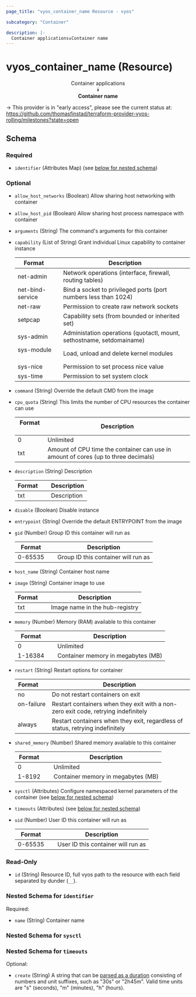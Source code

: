 ```yaml
---
page_title: "vyos_container_name Resource - vyos"

subcategory: "Container"

description: |- 
  Container applications⯯Container name
---
```


# vyos_container_name (Resource)
<center>

Container applications  
⯯  
**Container name**


</center>

-> This provider is in "early access", please see the current status at: https://github.com/thomasfinstad/terraform-provider-vyos-rolling/milestones?state=open

## Schema

### Required

- `identifier` (Attributes Map) (see [below for nested schema](#nestedatt--identifier))

### Optional

- `allow_host_networks` (Boolean) Allow sharing host networking with container
- `allow_host_pid` (Boolean) Allow sharing host process namespace with container
- `arguments` (String) The command&#39;s arguments for this container
- `capability` (List of String) Grant individual Linux capability to container instance

    |Format            &emsp;|Description                                                            |
    |--------------------|-------------------------------------------------------------------------|
    |net-admin         &emsp;|Network operations (interface, firewall, routing tables)               |
    |net-bind-service  &emsp;|Bind a socket to privileged ports (port numbers less than 1024)        |
    |net-raw           &emsp;|Permission to create raw network sockets                               |
    |setpcap           &emsp;|Capability sets (from bounded or inherited set)                        |
    |sys-admin         &emsp;|Administation operations (quotactl, mount, sethostname, setdomainame)  |
    |sys-module        &emsp;|Load, unload and delete kernel modules                                 |
    |sys-nice          &emsp;|Permission to set process nice value                                   |
    |sys-time          &emsp;|Permission to set system clock                                         |
- `command` (String) Override the default CMD from the image
- `cpu_quota` (String) This limits the number of CPU resources the container can use

    |Format  &emsp;|Description                                                                         |
    |----------|--------------------------------------------------------------------------------------|
    |0       &emsp;|Unlimited                                                                           |
    |txt     &emsp;|Amount of CPU time the container can use in amount of cores (up to three decimals)  |
- `description` (String) Description

    |Format  &emsp;|Description  |
    |----------|---------------|
    |txt     &emsp;|Description  |
- `disable` (Boolean) Disable instance
- `entrypoint` (String) Override the default ENTRYPOINT from the image
- `gid` (Number) Group ID this container will run as

    |Format   &emsp;|Description                          |
    |-----------|---------------------------------------|
    |0-65535  &emsp;|Group ID this container will run as  |
- `host_name` (String) Container host name
- `image` (String) Container image to use

    |Format  &emsp;|Description                     |
    |----------|----------------------------------|
    |txt     &emsp;|Image name in the hub-registry  |
- `memory` (Number) Memory (RAM) available to this container

    |Format   &emsp;|Description                         |
    |-----------|--------------------------------------|
    |0        &emsp;|Unlimited                           |
    |1-16384  &emsp;|Container memory in megabytes (MB)  |
- `restart` (String) Restart options for container

    |Format      &emsp;|Description                                                                         |
    |--------------|--------------------------------------------------------------------------------------|
    |no          &emsp;|Do not restart containers on exit                                                   |
    |on-failure  &emsp;|Restart containers when they exit with a non-zero exit code, retrying indefinitely  |
    |always      &emsp;|Restart containers when they exit, regardless of status, retrying indefinitely      |
- `shared_memory` (Number) Shared memory available to this container

    |Format  &emsp;|Description                         |
    |----------|--------------------------------------|
    |0       &emsp;|Unlimited                           |
    |1-8192  &emsp;|Container memory in megabytes (MB)  |
- `sysctl` (Attributes) Configure namespaced kernel parameters of the container (see [below for nested schema](#nestedatt--sysctl))
- `timeouts` (Attributes) (see [below for nested schema](#nestedatt--timeouts))
- `uid` (Number) User ID this container will run as

    |Format   &emsp;|Description                         |
    |-----------|--------------------------------------|
    |0-65535  &emsp;|User ID this container will run as  |

### Read-Only

- `id` (String) Resource ID, full vyos path to the resource with each field separated by dunder (`__`).

<a id="nestedatt--identifier"></a>
### Nested Schema for `identifier`

Required:

- `name` (String) Container name


<a id="nestedatt--sysctl"></a>
### Nested Schema for `sysctl`


<a id="nestedatt--timeouts"></a>
### Nested Schema for `timeouts`

Optional:

- `create` (String) A string that can be [parsed as a duration](https://pkg.go.dev/time#ParseDuration) consisting of numbers and unit suffixes, such as &#34;30s&#34; or &#34;2h45m&#34;. Valid time units are &#34;s&#34; (seconds), &#34;m&#34; (minutes), &#34;h&#34; (hours).  
